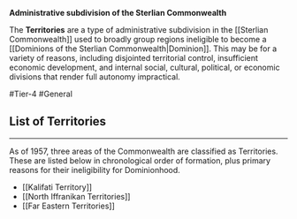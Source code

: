 **Administrative subdivision of the Sterlian Commonwealth**

The **Territories** are a type of administrative subdivision in the [[Sterlian Commonwealth]] used to broadly group regions ineligible to become a [[Dominions of the Sterlian Commonwealth|Dominion]]. This may be for a variety of reasons, including disjointed territorial control, insufficient economic development, and internal social, cultural, political, or economic divisions that render full autonomy impractical.

#Tier-4 #General 
## List of Territories
---
As of 1957, three areas of the Commonwealth are classified as Territories. These are listed below in chronological order of formation, plus primary reasons for their ineligibility for Dominionhood.

- [[Kalifati Territory]]
- [[North Iffranikan Territories]]
- [[Far Eastern Territories]]